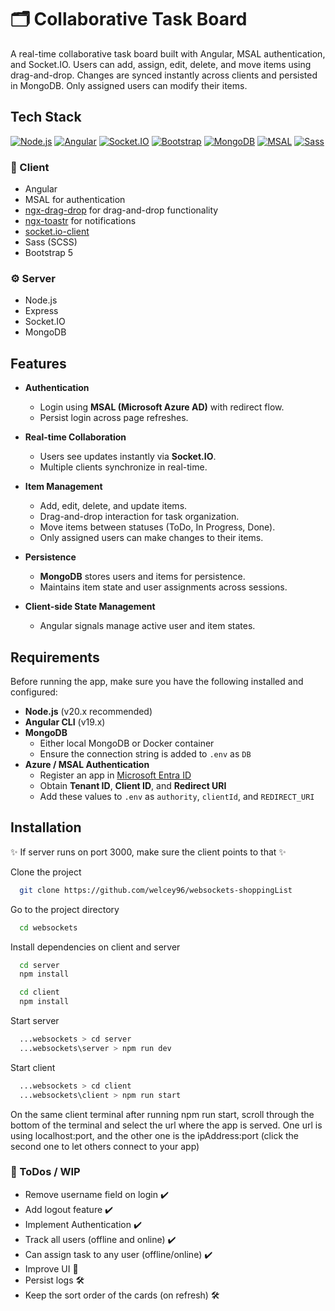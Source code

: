 # 🗂️ Collaborative Task Board

A real-time collaborative task board built with Angular, MSAL authentication, and Socket.IO.
Users can add, assign, edit, delete, and move items using drag-and-drop. Changes are synced instantly across clients and persisted in MongoDB. Only assigned users can modify their items.

## Tech Stack

[![Node.js](https://img.shields.io/badge/Node.js-v20.17.0-blue?logo=nodedotjs&logoColor=white&style=flat&label=Node.js&message=LTS)](https://nodejs.org/en/download) [![Angular](https://img.shields.io/badge/Angular-v19-red?logo=angular&logoColor=white)](https://angular.dev/) [![Socket.IO](https://img.shields.io/badge/Socket.io-4.x-black?logo=socket.io&logoColor=white)](https://socket.io/) [![Bootstrap](https://img.shields.io/badge/Bootstrap-5.x-7952B3?logo=bootstrap&logoColor=white)](https://getbootstrap.com/) [![MongoDB](https://img.shields.io/badge/MongoDB-v7.0-green?logo=mongodb&logoColor=white)](https://www.mongodb.com/) [![MSAL](https://img.shields.io/badge/MSAL-Microsoft-blue?logo=microsoft&logoColor=white)](https://learn.microsoft.com/en-us/azure/active-directory/develop/msal-overview) [![Sass](https://img.shields.io/badge/Sass-v1.70.0-pink?logo=sass&logoColor=white)](https://sass-lang.com/)

### 🧩 Client

- Angular
- MSAL for authentication
- [ngx-drag-drop](https://www.npmjs.com/package/@swimlane/ngx-drag-drop) for drag-and-drop functionality
- [ngx-toastr](https://www.npmjs.com/package/ngx-toastr) for notifications
- [socket.io-client](https://www.npmjs.com/package/socket.io-client)
- Sass (SCSS)
- Bootstrap 5

### ⚙️ Server

- Node.js
- Express
- Socket.IO
- MongoDB

## Features

- **Authentication**

  - Login using **MSAL (Microsoft Azure AD)** with redirect flow.
  - Persist login across page refreshes.

- **Real-time Collaboration**

  - Users see updates instantly via **Socket.IO**.
  - Multiple clients synchronize in real-time.

- **Item Management**

  - Add, edit, delete, and update items.
  - Drag-and-drop interaction for task organization.
  - Move items between statuses (ToDo, In Progress, Done).
  - Only assigned users can make changes to their items.

- **Persistence**

  - **MongoDB** stores users and items for persistence.
  - Maintains item state and user assignments across sessions.

- **Client-side State Management**
  - Angular signals manage active user and item states.

## Requirements

Before running the app, make sure you have the following installed and configured:

- **Node.js** (v20.x recommended)
- **Angular CLI** (v19.x)
- **MongoDB**
  - Either local MongoDB or Docker container
  - Ensure the connection string is added to `.env` as `DB`
- **Azure / MSAL Authentication**
  - Register an app in [Microsoft Entra ID](https://entra.microsoft.com/)
  - Obtain **Tenant ID**, **Client ID**, and **Redirect URI**
  - Add these values to `.env` as `authority`, `clientId`, and `REDIRECT_URI`

## Installation

✨ If server runs on port 3000, make sure the client points to that ✨

Clone the project

```bash
  git clone https://github.com/welcey96/websockets-shoppingList
```

Go to the project directory

```bash
  cd websockets
```

Install dependencies on client and server

```bash
  cd server
  npm install
```

```bash
  cd client
  npm install
```

Start server

```bash
  ...websockets > cd server
  ...websockets\server > npm run dev
```

Start client

```bash
  ...websockets > cd client
  ...websockets\client > npm run start
```

On the same client terminal after running npm run start, scroll through the bottom of the terminal and select the url where the app is served.
One url is using localhost:port, and the other one is the ipAddress:port (click the second one to let others connect to your app)

### :memo: ToDos / WIP

- Remove username field on login :heavy_check_mark:
- Add logout feature :heavy_check_mark:
- Implement Authentication :heavy_check_mark:
- Track all users (offline and online) :heavy_check_mark:
- Can assign task to any user (offline/online) :heavy_check_mark:
- Improve UI :construction:
- Persist logs :hammer_and_wrench:
- Keep the sort order of the cards (on refresh) :hammer_and_wrench: